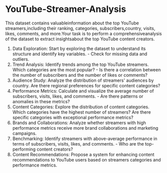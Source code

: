 # YouTube-Streamer-Analysis
This dataset contains valuableinformation about the top YouTube streamers,including their ranking, categories, subscribers,country, visits, likes, comments, and more.Your task is to perform a comprehensiveanalysis of the dataset to extract insightsabout the top YouTube content creators.
1. Data Exploration: Start by exploring the dataset to understand its structure and identify key variables. - Check for missing data and outliers.
2. Trend Analysis: Identify trends among the top YouTube streamers. Which categories are the most popular? - Is there a correlation between the number of subscribers and the number of likes or comments?
3. Audience Study: Analyze the distribution of streamers' audiences by country. Are there regional preferences for specific content categories?
4. Performance Metrics: Calculate and visualize the average number of subscribers, visits, likes, and comments. - Are there patterns or anomalies in these metrics?
5. Content Categories: Explore the distribution of content categories. Which categories have the highest number of streamers? Are there specific categories with exceptional performance metrics?
6. Brands and Collaborations: Analyze whether streamers with high performance metrics receive more brand collaborations and marketing campaigns.
7. Benchmarking: Identify streamers with above-average performance in terms of subscribers, visits, likes, and comments. - Who are the top-performing content creators?
8. Content Recommendations: Propose a system for enhancing content recommendations to YouTube users based on streamers categories and performance metrics.
